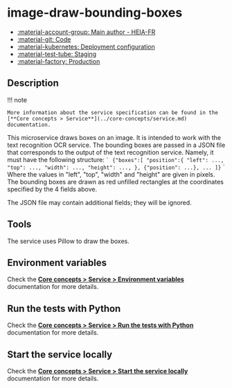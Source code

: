 # image-draw-bounding-boxes

- [:material-account-group: Main author - HEIA-FR](https://www.hes-so.ch/swiss-ai-center/equipe)
- [:material-git: Code](https://github.com/swiss-ai-center/image-draw-bounding-boxes)
- [:material-kubernetes: Deployment configuration](https://github.com/swiss-ai-center/image-draw-bounding-boxes/tree/main/kubernetes)
- [:material-test-tube: Staging](https://image-draw-bounding-boxes-swiss-ai-center.kube.isc.heia-fr.ch)
- [:material-factory: Production](https://image-draw-bounding-boxes.swiss-ai-center.ch)

## Description

!!! note

    More information about the service specification can be found in the
    [**Core concepts > Service**](../core-concepts/service.md) documentation.

This microservice draws boxes on an image. It is intended to work with the text
recognition OCR service. The bounding boxes are passed in a JSON file that
corresponds to the output of the text recognition service. Namely, it must have
the following structure: `` ` {"boxes":[
    "position":{
        "left": ..., "top": ..., "width": ..., "height": ...,
    }, {"position": ...}, ...
]} `` ` Where the values in "left", "top", "width" and "height" are given in
pixels. The bounding boxes are drawn as red unfilled rectangles at the
coordinates specified by the 4 fields above.

The JSON file may contain additional fields; they will be ignored.

## Tools
The service uses Pillow to draw the boxes.


## Environment variables

Check the
[**Core concepts > Service > Environment variables**](../core-concepts/service.md#environment-variables)
documentation for more details.

## Run the tests with Python

Check the
[**Core concepts > Service > Run the tests with Python**](../core-concepts/service.md#run-the-tests-with-python)
documentation for more details.

## Start the service locally

Check the
[**Core concepts > Service > Start the service locally**](../core-concepts/service.md#start-the-service-locally)
documentation for more details.

